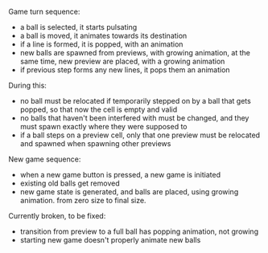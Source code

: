 Game turn sequence:

- a ball is selected, it starts pulsating
- a ball is moved, it animates towards its destination
- if a line is formed, it is popped, with an animation
- new balls are spawned from previews, with growing animation, at the same time, new preview are placed, with a growing animation
- if previous step forms any new lines, it pops them an animation

During this:

- no ball must be relocated if temporarily stepped on by a ball that gets popped, so that now the cell is empty and valid
- no balls that haven't been interfered with must be changed, and they must spawn exactly where they were supposed to
- if a ball steps on a preview cell, only that one preview must be relocated and spawned when spawning other previews

New game sequence:

- when a new game button is pressed, a new game is initiated
- existing old balls get removed
- new game state is generated, and balls are placed, using growing animation. from zero size to final size.

Currently broken, to be fixed:

- transition from preview to a full ball has popping animation, not growing
- starting new game doesn't properly animate new balls
